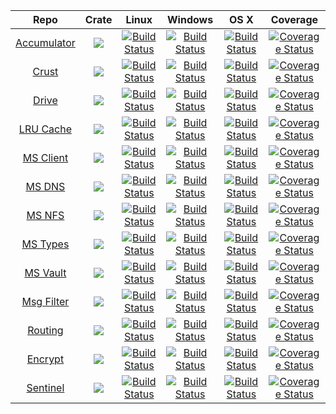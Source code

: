 |Repo|Crate|Linux|Windows|OS X|Coverage|
|:------:|:-------:|:-------:|:------:|:------:|:------:|
|[Accumulator](https://github.com/maidsafe/accumulator)        |[![](http://meritbadge.herokuapp.com/accumulator)](https://crates.io/crates/accumulator)        |[![Build Status](https://travis-ci.org/maidsafe/accumulator.svg?branch=master)](https://travis-ci.org/maidsafe/accumulator)        |[![Build Status](http://ci.maidsafe.net:8080/buildStatus/icon?job=accumulator_win64_status_badge)](http://ci.maidsafe.net:8080/job/accumulator_win64_status_badge/)        |[![Build Status](http://ci.maidsafe.net:8080/buildStatus/icon?job=accumulator_osx_status_badge)](http://ci.maidsafe.net:8080/job/accumulator_osx_status_badge/)        |[![Coverage Status](https://coveralls.io/repos/maidsafe/accumulator/badge.svg)](https://coveralls.io/r/maidsafe/accumulator)|
|[Crust](https://github.com/maidsafe/crust)                    |[![](http://meritbadge.herokuapp.com/crust)](https://crates.io/crates/crust)                    |[![Build Status](https://travis-ci.org/maidsafe/crust.svg?branch=master)](https://travis-ci.org/maidsafe/crust)                    |[![Build Status](http://ci.maidsafe.net:8080/buildStatus/icon?job=crust_win64_status_badge)](http://ci.maidsafe.net:8080/job/crust_win64_status_badge/)                    |[![Build Status](http://ci.maidsafe.net:8080/buildStatus/icon?job=crust_osx_status_badge)](http://ci.maidsafe.net:8080/job/crust_osx_status_badge/)                    |[![Coverage Status](https://coveralls.io/repos/maidsafe/crust/badge.svg)](https://coveralls.io/r/maidsafe/crust)|
|[Drive](https://github.com/maidsafe/drive)                    |[![](http://meritbadge.herokuapp.com/drive)](https://crates.io/crates/drive)                    |[![Build Status](https://travis-ci.org/maidsafe/drive.svg?branch=master)](https://travis-ci.org/maidsafe/drive)                    |[![Build Status](http://ci.maidsafe.net:8080/buildStatus/icon?job=drive_win64_status_badge)](http://ci.maidsafe.net:8080/job/drive_win64_status_badge/)                    |[![Build Status](http://ci.maidsafe.net:8080/buildStatus/icon?job=drive_osx_status_badge)](http://ci.maidsafe.net:8080/job/drive_osx_status_badge/)                    |[![Coverage Status](https://coveralls.io/repos/maidsafe/drive/badge.svg)](https://coveralls.io/r/maidsafe/drive)|
|[LRU Cache](https://github.com/maidsafe/lru_time_cache)  |[![](http://meritbadge.herokuapp.com/lru_time_cache)](https://crates.io/crates/lru_time_cache)  |[![Build Status](https://travis-ci.org/maidsafe/lru_time_cache.svg?branch=master)](https://travis-ci.org/maidsafe/lru_time_cache)  |[![Build Status](http://ci.maidsafe.net:8080/buildStatus/icon?job=lru_time_cache_win64_status_badge)](http://ci.maidsafe.net:8080/job/lru_time_cache_win64_status_badge/)  |[![Build Status](http://ci.maidsafe.net:8080/buildStatus/icon?job=lru_time_cache_osx_status_badge)](http://ci.maidsafe.net:8080/job/lru_time_cache_osx_status_badge/)  |[![Coverage Status](https://coveralls.io/repos/maidsafe/lru_time_cache/badge.svg)](https://coveralls.io/r/maidsafe/lru_time_cache)|
|[MS Client](https://github.com/maidsafe/maidsafe_client)|[![](http://meritbadge.herokuapp.com/maidsafe_client)](https://crates.io/crates/maidsafe_client)|[![Build Status](https://travis-ci.org/maidsafe/maidsafe_client.svg?branch=master)](https://travis-ci.org/maidsafe/maidsafe_client)|[![Build Status](http://ci.maidsafe.net:8080/buildStatus/icon?job=maidsafe_client_win64_status_badge)](http://ci.maidsafe.net:8080/job/maidsafe_client_win64_status_badge/)|[![Build Status](http://ci.maidsafe.net:8080/buildStatus/icon?job=maidsafe_client_osx_status_badge)](http://ci.maidsafe.net:8080/job/maidsafe_client_osx_status_badge/)|[![Coverage Status](https://coveralls.io/repos/maidsafe/maidsafe_client/badge.svg?branch=master)](https://coveralls.io/r/maidsafe/maidsafe_client?branch=master)|
|[MS DNS](https://github.com/maidsafe/maidsafe_dns)|[![](http://meritbadge.herokuapp.com/maidsafe_dns)](https://crates.io/crates/maidsafe_dns)|[![Build Status](https://travis-ci.org/maidsafe/maidsafe_dns.svg?branch=master)](https://travis-ci.org/maidsafe/maidsafe_dns)|[![Build Status](http://ci.maidsafe.net:8080/buildStatus/icon?job=maidsafe_dns_win64_status_badge)](http://ci.maidsafe.net:8080/job/maidsafe_dns_win64_status_badge/)|[![Build Status](http://ci.maidsafe.net:8080/buildStatus/icon?job=maidsafe_dns_osx_status_badge)](http://ci.maidsafe.net:8080/job/maidsafe_dns_osx_status_badge/)|[![Coverage Status](https://coveralls.io/repos/maidsafe/maidsafe_dns/badge.svg?branch=master)](https://coveralls.io/r/maidsafe/maidsafe_dns?branch=master)|
|[MS NFS](https://github.com/maidsafe/maidsafe_nfs)|[![](http://meritbadge.herokuapp.com/maidsafe_nfs)](https://crates.io/crates/maidsafe_nfs)|[![Build Status](https://travis-ci.org/maidsafe/maidsafe_nfs.svg?branch=master)](https://travis-ci.org/maidsafe/maidsafe_nfs)|[![Build Status](http://ci.maidsafe.net:8080/buildStatus/icon?job=maidsafe_nfs_win64_status_badge)](http://ci.maidsafe.net:8080/job/maidsafe_nfs_win64_status_badge/)|[![Build Status](http://ci.maidsafe.net:8080/buildStatus/icon?job=maidsafe_nfs_osx_status_badge)](http://ci.maidsafe.net:8080/job/maidsafe_nfs_osx_status_badge/)|[![Coverage Status](https://coveralls.io/repos/maidsafe/maidsafe_nfs/badge.svg?branch=master)](https://coveralls.io/r/maidsafe/maidsafe_nfs?branch=master)|
|[MS Types](https://github.com/maidsafe/maidsafe_types)  |[![](http://meritbadge.herokuapp.com/maidsafe_types)](https://crates.io/crates/maidsafe_types)  |[![Build Status](https://travis-ci.org/maidsafe/maidsafe_types.svg?branch=master)](https://travis-ci.org/maidsafe/maidsafe_types)  |[![Build Status](http://ci.maidsafe.net:8080/buildStatus/icon?job=maidsafe_types_win64_status_badge)](http://ci.maidsafe.net:8080/job/maidsafe_types_win64_status_badge/)  |[![Build Status](http://ci.maidsafe.net:8080/buildStatus/icon?job=maidsafe_types_osx_status_badge)](http://ci.maidsafe.net:8080/job/maidsafe_types_osx_status_badge/)  |[![Coverage Status](https://coveralls.io/repos/maidsafe/maidsafe_types/badge.svg)](https://coveralls.io/r/maidsafe/maidsafe_types)|
|[MS Vault](https://github.com/maidsafe/maidsafe_vault)  |[![](http://meritbadge.herokuapp.com/maidsafe_vault)](https://crates.io/crates/maidsafe_vault)  |[![Build Status](https://travis-ci.org/maidsafe/maidsafe_vault.svg?branch=master)](https://travis-ci.org/maidsafe/maidsafe_vault)  |[![Build Status](http://ci.maidsafe.net:8080/buildStatus/icon?job=maidsafe_vault_win64_status_badge)](http://ci.maidsafe.net:8080/job/maidsafe_vault_win64_status_badge/)  |[![Build Status](http://ci.maidsafe.net:8080/buildStatus/icon?job=maidsafe_vault_osx_status_badge)](http://ci.maidsafe.net:8080/job/maidsafe_vault_osx_status_badge/)  |[![Coverage Status](https://coveralls.io/repos/maidsafe/maidsafe_vault/badge.svg)](https://coveralls.io/r/maidsafe/maidsafe_vault)|
|[Msg Filter](https://github.com/maidsafe/message_filter)  |[![](http://meritbadge.herokuapp.com/message_filter)](https://crates.io/crates/message_filter)  |[![Build Status](https://travis-ci.org/maidsafe/message_filter.svg?branch=master)](https://travis-ci.org/maidsafe/message_filter)  |[![Build Status](http://ci.maidsafe.net:8080/buildStatus/icon?job=message_filter_win64_status_badge)](http://ci.maidsafe.net:8080/job/message_filter_win64_status_badge/)  |[![Build Status](http://ci.maidsafe.net:8080/buildStatus/icon?job=message_filter_osx_status_badge)](http://ci.maidsafe.net:8080/job/message_filter_osx_status_badge/)  |[![Coverage Status](https://coveralls.io/repos/maidsafe/message_filter/badge.svg)](https://coveralls.io/r/maidsafe/message_filter)|
|[Routing](https://github.com/maidsafe/routing)                |[![](http://meritbadge.herokuapp.com/routing)](https://crates.io/crates/routing)                |[![Build Status](https://travis-ci.org/maidsafe/routing.svg?branch=master)](https://travis-ci.org/maidsafe/routing)                |[![Build Status](http://ci.maidsafe.net:8080/buildStatus/icon?job=routing_win64_status_badge)](http://ci.maidsafe.net:8080/job/routing_win64_status_badge/)                |[![Build Status](http://ci.maidsafe.net:8080/buildStatus/icon?job=routing_osx_status_badge)](http://ci.maidsafe.net:8080/job/routing_osx_status_badge/)                |[![Coverage Status](https://coveralls.io/repos/maidsafe/routing/badge.svg?branch=master)](https://coveralls.io/r/maidsafe/routing?branch=master)|
|[Encrypt](https://github.com/maidsafe/self_encryption)|[![](http://meritbadge.herokuapp.com/self_encryption)](https://crates.io/crates/self_encryption)|[![Build Status](https://travis-ci.org/maidsafe/self_encryption.svg?branch=master)](https://travis-ci.org/maidsafe/self_encryption)|[![Build Status](http://ci.maidsafe.net:8080/buildStatus/icon?job=self_encryption_win64_status_badge)](http://ci.maidsafe.net:8080/job/self_encryption_win64_status_badge/)|[![Build Status](http://ci.maidsafe.net:8080/buildStatus/icon?job=self_encryption_osx_status_badge)](http://ci.maidsafe.net:8080/job/self_encryption_osx_status_badge/)|[![Coverage Status](https://coveralls.io/repos/maidsafe/self_encryption/badge.svg?branch=master)](https://coveralls.io/r/maidsafe/self_encryption?branch=master)|
|[Sentinel](https://github.com/maidsafe/sentinel)              |[![](http://meritbadge.herokuapp.com/sentinel)](https://crates.io/crates/sentinel)              |[![Build Status](https://travis-ci.org/maidsafe/sentinel.svg?branch=master)](https://travis-ci.org/maidsafe/sentinel)              |[![Build Status](http://ci.maidsafe.net:8080/buildStatus/icon?job=sentinel_win64_status_badge)](http://ci.maidsafe.net:8080/job/sentinel_win64_status_badge/)              |[![Build Status](http://ci.maidsafe.net:8080/buildStatus/icon?job=sentinel_osx_status_badge)](http://ci.maidsafe.net:8080/job/sentinel_osx_status_badge/)              |[![Coverage Status](https://coveralls.io/repos/maidsafe/sentinel/badge.svg)](https://coveralls.io/r/maidsafe/sentinel)|
